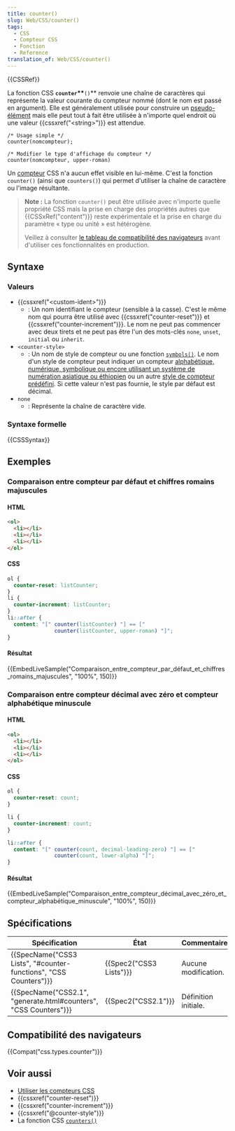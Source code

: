 ```yaml
---
title: counter()
slug: Web/CSS/counter()
tags:
  - CSS
  - Compteur CSS
  - Fonction
  - Reference
translation_of: Web/CSS/counter()
---
```

{{CSSRef}}

La fonction CSS **`counter`\*\***`()`\*\* renvoie une chaîne de caractères qui représente la valeur courante du compteur nommé (dont le nom est passé en argument). Elle est généralement utilisée pour construire un [pseudo-élément](/fr/docs/Web/CSS/Pseudo-elements) mais elle peut tout à fait être utilisée à n'importe quel endroit où une valeur {{cssxref("&lt;string&gt;")}} est attendue.

    /* Usage simple */
    counter(nomcompteur);

    /* Modifier le type d'affichage du compteur */
    counter(nomcompteur, upper-roman)

Un [compteur](/fr/docs/Web/CSS/CSS_Lists_and_Counters/Using_CSS_counters) CSS n'a aucun effet visible en lui-même. C'est la fonction `counter()` (ainsi que `counters()`) qui permet d'utiliser la chaîne de caractère ou l'image résultante.

> **Note :** La fonction `counter()` peut être utilisée avec n'importe quelle propriété CSS mais la prise en charge des propriétés autres que {{CSSxRef("content")}} reste expérimentale et la prise en charge du paramètre « type ou unité » est hétérogène.
>
> Veillez à consulter [le tableau de compatibilité des navigateurs](#browser_compatibility) avant d'utiliser ces fonctionnalités en production.

## Syntaxe

### Valeurs

- {{cssxref("&lt;custom-ident&gt;")}}
  - : Un nom identifiant le compteur (sensible à la casse). C'est le même nom qui pourra être utilisé avec {{cssxref("counter-reset")}} et  {{cssxref("counter-increment")}}. Le nom ne peut pas commencer avec deux tirets et ne peut pas être l'un des mots-clés `none`, `unset`, `initial` ou `inherit`.
- `<counter-style>`
  - : Un nom de style de compteur ou une fonction [`symbols()`](</fr/docs/Web/CSS/symbols()>). Le nom d'un style de compteur peut indiquer un compteur [alphabétique, numérique, symbolique ou encore utilisant un système de numération asiatique ou éthiopien](/fr/docs/Web/CSS/list-style-type#valeurs) ou un autre [style de compteur prédéfini](/fr/docs/Web/CSS/CSS_Counter_Styles). Si cette valeur n'est pas fournie, le style par défaut est décimal.
- `none`
  - : Représente la chaîne de caractère vide.

### Syntaxe formelle

{{CSSSyntax}}

## Exemples

### Comparaison entre compteur par défaut et chiffres romains majuscules

#### HTML

```html
<ol>
  <li></li>
  <li></li>
  <li></li>
</ol>
```

#### CSS

```css
ol {
  counter-reset: listCounter;
}
li {
  counter-increment: listCounter;
}
li::after {
  content: "[" counter(listCounter) "] == ["
               counter(listCounter, upper-roman) "]";
}
```

#### Résultat

{{EmbedLiveSample("Comparaison_entre_compteur_par_défaut_et_chiffres_romains_majuscules", "100%", 150)}}

### Comparaison entre compteur décimal avec zéro et compteur alphabétique minuscule

#### HTML

```html
<ol>
  <li></li>
  <li></li>
  <li></li>
</ol>
```

#### CSS

```css
ol {
  counter-reset: count;
}

li {
  counter-increment: count;
}

li::after {
  content: "[" counter(count, decimal-leading-zero) "] == ["
               counter(count, lower-alpha) "]";
}
```

#### Résultat

{{EmbedLiveSample("Comparaison_entre_compteur_décimal_avec_zéro_et_compteur_alphabétique_minuscule", "100%", 150)}}

## Spécifications

| Spécification                                                                        | État                             | Commentaires         |
| ------------------------------------------------------------------------------------ | -------------------------------- | -------------------- |
| {{SpecName("CSS3 Lists", "#counter-functions", "CSS Counters")}} | {{Spec2("CSS3 Lists")}} | Aucune modification. |
| {{SpecName("CSS2.1", "generate.html#counters", "CSS Counters")}} | {{Spec2("CSS2.1")}}         | Définition initiale. |

## Compatibilité des navigateurs

{{Compat("css.types.counter")}}

## Voir aussi

- [Utiliser les compteurs CSS](/fr/docs/Web/CSS/CSS_Lists_and_Counters/Using_CSS_counters)
- {{cssxref("counter-reset")}}
- {{cssxref("counter-increment")}}
- {{cssxref("@counter-style")}}
- La fonction CSS [`counters()`](</fr/docs/Web/CSS/counters()>)
